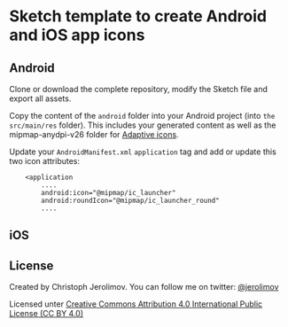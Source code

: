 # Sketch template to create Android and iOS app icons

## Android

Clone or download the complete repository, modify the Sketch file and export all assets.

Copy the content of the `android` folder into your Android project (into `the src/main/res` folder).
This includes your generated content as well as the mipmap-anydpi-v26 folder for
[Adaptive icons](https://developer.android.com/guide/practices/ui_guidelines/icon_design_adaptive).

Update your `AndroidManifest.xml` `application` tag and add or update this two icon attributes:

```
    <application
        ....
        android:icon="@mipmap/ic_launcher"
        android:roundIcon="@mipmap/ic_launcher_round"
        ....
```

## iOS


## License

Created by Christoph Jerolimov. You can follow me on twitter: [@jerolimov](https://twitter.com/jerolimov)

Licensed unter [Creative Commons Attribution 4.0 International Public License (CC BY 4.0)](https://creativecommons.org/licenses/by/4.0/)
